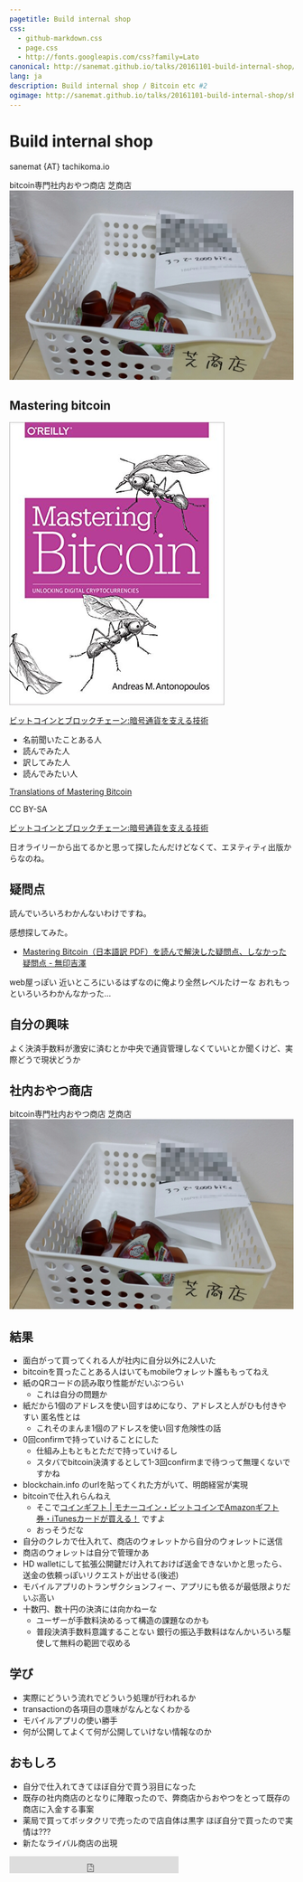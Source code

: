 ```yaml
---
pagetitle: Build internal shop
css:
  - github-markdown.css
  - page.css
  - http://fonts.googleapis.com/css?family=Lato
canonical: http://sanemat.github.io/talks/20161101-build-internal-shop/
lang: ja
description: Build internal shop / Bitcoin etc #2
ogimage: http://sanemat.github.io/talks/20161101-build-internal-shop/shiba-shop.jpg
---
```

<script type="text/javascript">
  window.analytics=window.analytics||[],window.analytics.methods=["identify","group","track","page","pageview","alias","ready","on","once","off","trackLink","trackForm","trackClick","trackSubmit"],window.analytics.factory=function(t){return function(){var a=Array.prototype.slice.call(arguments);return a.unshift(t),window.analytics.push(a),window.analytics}};for(var i=0;i<window.analytics.methods.length;i++){var key=window.analytics.methods[i];window.analytics[key]=window.analytics.factory(key)}window.analytics.load=function(t){if(!document.getElementById("analytics-js")){var a=document.createElement("script");a.type="text/javascript",a.id="analytics-js",a.async=!0,a.src=("https:"===document.location.protocol?"https://":"http://")+"cdn.segment.io/analytics.js/v1/"+t+"/analytics.min.js";var n=document.getElementsByTagName("script")[0];n.parentNode.insertBefore(a,n)}},window.analytics.SNIPPET_VERSION="2.0.9",
  window.analytics.load("ig7q6np7c1");
  window.analytics.page();
</script>

# Build internal shop

sanemat {AT} tachikoma.io

bitcoin専門社内おやつ商店 芝商店
![internal-shop](./shiba-shop.jpg)

## Mastering bitcoin

[![mastering bitcoin](./mastering-bitcoin.jpg)](https://www.bitcoinbook.info/translations-of-mastering-bitcoin/)

[ビットコインとブロックチェーン:暗号通貨を支える技術](https://www.amazon.co.jp/dp/4757103670)


- 名前聞いたことある人
- 読んでみた人
- 訳してみた人
- 読んでみたい人

[Translations of Mastering Bitcoin](https://www.bitcoinbook.info/translations-of-mastering-bitcoin/)

CC BY-SA

[ビットコインとブロックチェーン:暗号通貨を支える技術](https://www.amazon.co.jp/dp/4757103670)

日オライリーから出てるかと思って探したんだけどなくて、エヌティティ出版からなのね。

## 疑問点

読んでいろいろわかんないわけですね。

感想探してみた。

- [Mastering Bitcoin（日本語訳 PDF）を読んで解決した疑問点、しなかった疑問点 - 無印吉澤](http://muziyoshiz.hatenablog.com/entry/2016/02/25/011117)

web屋っぽい 近いところにいるはずなのに俺より全然レベルたけーな おれもっといろいろわかんなかった…


## 自分の興味

よく決済手数料が激安に済むとか中央で通貨管理しなくていいとか聞くけど、実際どうで現状どうか

## 社内おやつ商店

bitcoin専門社内おやつ商店 芝商店
![internal-shop](./shiba-shop.jpg)


## 結果

- 面白がって買ってくれる人が社内に自分以外に2人いた
- bitcoinを買ったことある人はいてもmobileウォレット誰ももってねえ
- 紙のQRコードの読み取り性能がだいぶつらい
    - これは自分の問題か
- 紙だから1個のアドレスを使い回すはめになり、アドレスと人がひも付きやすい 匿名性とは
    - これそのまんま1個のアドレスを使い回す危険性の話
- 0回confirmで持っていけることにした
    - 仕組み上もともとただで持っていけるし
    - スタバでbitcoin決済するとして1-3回confirmまで待つって無理くないですかね
- blockchain.info のurlを貼ってくれた方がいて、明朗経営が実現
- bitcoinで仕入れらんねえ
    - そこで[コインギフト | モナーコイン・ビットコインでAmazonギフト券・iTunesカードが買える！](https://coingift.jp/) ですよ
    - おっそうだな
- 自分のクレカで仕入れて、商店のウォレットから自分のウォレットに送信
- 商店のウォレットは自分で管理かあ
- HD walletにして拡張公開鍵だけ入れておけば送金できないかと思ったら、送金の依頼っぽいリクエストが出せる(後述)
- モバイルアプリのトランザクションフィー、アプリにも依るが最低限よりだいぶ高い
- 十数円、数十円の決済には向かねーな
    - ユーザーが手数料決めるって構造の課題なのかも
    - 普段決済手数料意識することない 銀行の振込手数料はなんかいろいろ駆使して無料の範囲で収める

## 学び

- 実際にどういう流れでどういう処理が行われるか
- transactionの各項目の意味がなんとなくわかる
- モバイルアプリの使い勝手
- 何が公開してよくて何が公開していけない情報なのか

## おもしろ

- 自分で仕入れてきてほぼ自分で買う羽目になった
- 既存の社内商店のとなりに陣取ったので、弊商店からおやつをとって既存の商店に入金する事案
- 薬局で買ってボッタクリで売ったので店自体は黒字 ほぼ自分で買ったので実情は???
- 新たなライバル商店の出現


<iframe src="http://expando.github.io/add/?u=http%3A%2F%2Fsanemat.github.io%2Ftalks%2F20161101-build-internal-shop%2F&t=Build%20internal%20shop%20%2F%20Bitcoin%20etc%20%232" frameborder=0 frametransparency=1 scrolling=no height=30 width=300>
</iframe>
